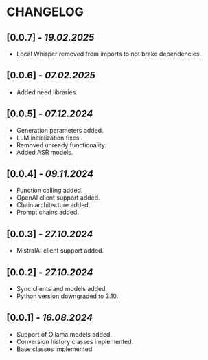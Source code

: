 # CHANGELOG

## [0.0.7] - *19.02.2025*
- Local Whisper removed from imports to not brake dependencies.

## [0.0.6] - *07.02.2025*
- Added need libraries.

## [0.0.5] - *07.12.2024*
- Generation parameters added.
- LLM initialization fixes.
- Removed unready functionality.
- Added ASR models.

## [0.0.4] - *09.11.2024*
- Function calling added.
- OpenAI client support added.
- Chain architecture added.
- Prompt chains added.

## [0.0.3] - *27.10.2024*
- MistralAI client support added.

## [0.0.2] - *27.10.2024*
- Sync clients and models added.
- Python version downgraded to 3.10.

## [0.0.1] - *16.08.2024*
- Support of Ollama models added.
- Conversion history classes implemented.
- Base classes implemented.
